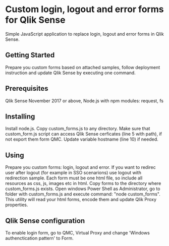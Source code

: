 # Custom login, logout and error forms for Qlik Sense
Simple JavaScript application to replace login, logout and error forms in Qlik Sense. 
## Getting Started
Prepare you custom forms based on attached samples, follow deployment instruction and update Qlik Sense by executing one command.
## Prerequisites
Qlik Sense November 2017 or above, Node.js with npm modules: request, fs  
## Installing
Install node.js. Copy custom_forms.js to any directory. Make sure that custom_form.js script can access Qlik Sense cerficates (line 5 with path), if not export them form QMC. Update variable hostname (line 10) if needed. 
## Using
Prepare you custom forms: login, logout and error. If you want to redirec user after logout (for example in SSO scenarions) use logout with redirection sample. Each form must be one html file, so include all resources as css, js, images etc in html. Copy forms to the directory where custom_forms.js exists. Open windows Power Shell as Administrator, go to folder with custom_forms.js and execute command: "node custom_forms". This utility will read your html forms, encode them and update Qlik Proxy properties.
## Qlik Sense configuration
To enable login form, go to QMC, Virtual Proxy and change 'Windows authenctication pattern' to Form. 
